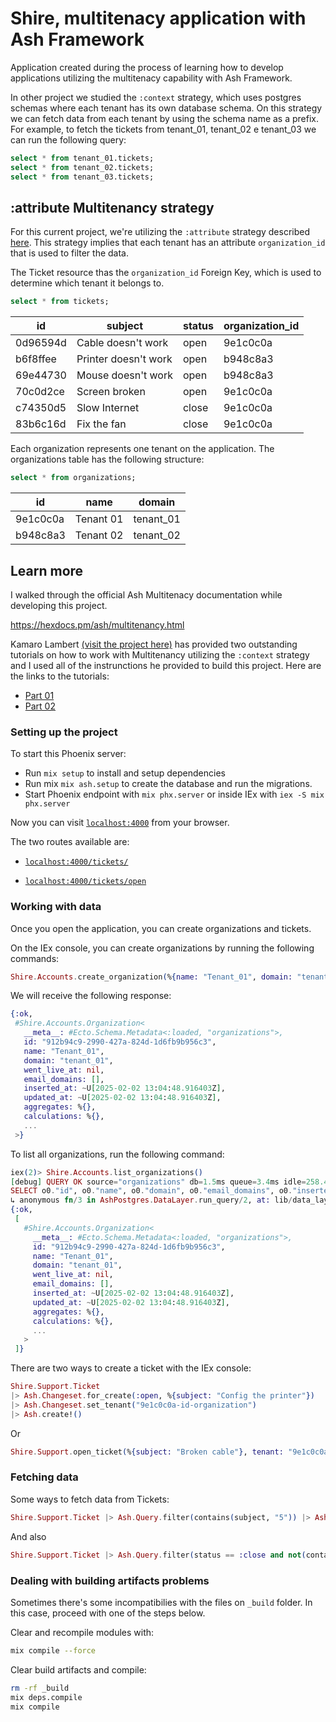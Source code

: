 # Shire, multitenacy application with Ash Framework

Application created during the process of learning how to develop applications utilizing the multitenacy capability with Ash Framework.


In other project we studied the `:context` strategy, which uses postgres schemas where each tenant has its own database schema. On this strategy we can fetch data from each tenant by using the schema name as a prefix. For example, to fetch the tickets from tenant_01, tenant_02 e tenant_03 we can run the following query:

```sql
select * from tenant_01.tickets;
select * from tenant_02.tickets;
select * from tenant_03.tickets;
```

## :attribute Multitenancy strategy

For this current project, we're utilizing the `:attribute` strategy described [here](https://hexdocs.pm/ash/multitenancy.html#attribute-multitenancy).
This strategy implies that each tenant has an attribute `organization_id` that is used to filter the data.

The Ticket resource thas the `organization_id` Foreign Key, which is used to determine which tenant it belongs to.

```sql
select * from tickets;
```

| id         | subject                | status | organization_id |
| ---------- | ---------------------- | ------ | --------------- |
| 0d96594d   | Cable doesn't work     | open   | 9e1c0c0a        |
| b6f8ffee   | Printer doesn't work   | open   | b948c8a3        |
| 69e44730   | Mouse doesn't work     | open   | b948c8a3        |
| 70c0d2ce   | Screen broken          | open   | 9e1c0c0a        |
| c74350d5   | Slow Internet          | close  | 9e1c0c0a        |
| 83b6c16d   | Fix the fan            | close  | 9e1c0c0a        |

Each organization represents one tenant on the application. The organizations table has the following structure:

```sql
select * from organizations;
```

| id         | name      | domain     |
| ---------- | --------- | ---------- |
| 9e1c0c0a   | Tenant 01 | tenant_01  |
| b948c8a3   | Tenant 02 | tenant_02  |



## Learn more
I walked through the official Ash Multitenacy documentation while developing this project.

https://hexdocs.pm/ash/multitenancy.html


Kamaro Lambert [(visit the project here)](https://github.com/kamaroly/helpdesk) has provided two outstanding tutorials on how to work with Multitenancy utilizing the `:context` strategy and I used all of the instrunctions he provided to build this project. Here are the links to the tutorials:

- [Part 01](https://medium.com/@lambert.kamaro/how-to-build-a-saas-using-phoenix-and-ash-framework-1-4-69f3a622470d)
- [Part 02](https://medium.com/@lambert.kamaro/how-to-build-a-saas-using-phoenix-and-ash-framework-2-4-41ccbb8003fe)

### Setting up the project
To start this Phoenix server:

  * Run `mix setup` to install and setup dependencies
  * Run mix `mix ash.setup` to create the database and run the migrations.
  * Start Phoenix endpoint with `mix phx.server` or inside IEx with `iex -S mix phx.server`

Now you can visit [`localhost:4000`](http://localhost:4000) from your browser.

The two routes available are:

  * [`localhost:4000/tickets/`](http://localhost:4000/tickets/)

  * [`localhost:4000/tickets/open`](http://localhost:4000/tickets/open)

### Working with data

Once you open the application, you can create organizations and tickets.

On the IEx console, you can create organizations by running the following commands:

```elixir
Shire.Accounts.create_organization(%{name: "Tenant_01", domain: "tenant_01"})
```

We will receive the following response:

```elixir
{:ok,
 #Shire.Accounts.Organization<
   __meta__: #Ecto.Schema.Metadata<:loaded, "organizations">,
   id: "912b94c9-2990-427a-824d-1d6fb9b956c3",
   name: "Tenant_01",
   domain: "tenant_01",
   went_live_at: nil,
   email_domains: [],
   inserted_at: ~U[2025-02-02 13:04:48.916403Z],
   updated_at: ~U[2025-02-02 13:04:48.916403Z],
   aggregates: %{},
   calculations: %{},
   ...
 >}
 ```

To list all organizations, run the following command:

```elixir
iex(2)> Shire.Accounts.list_organizations()
[debug] QUERY OK source="organizations" db=1.5ms queue=3.4ms idle=258.4ms
SELECT o0."id", o0."name", o0."domain", o0."email_domains", o0."inserted_at", o0."updated_at", o0."went_live_at" FROM "organizations" AS o0 []
↳ anonymous fn/3 in AshPostgres.DataLayer.run_query/2, at: lib/data_layer.ex:785
{:ok,
 [
   #Shire.Accounts.Organization<
     __meta__: #Ecto.Schema.Metadata<:loaded, "organizations">,
     id: "912b94c9-2990-427a-824d-1d6fb9b956c3",
     name: "Tenant_01",
     domain: "tenant_01",
     went_live_at: nil,
     email_domains: [],
     inserted_at: ~U[2025-02-02 13:04:48.916403Z],
     updated_at: ~U[2025-02-02 13:04:48.916403Z],
     aggregates: %{},
     calculations: %{},
     ...
   >
 ]}
```

There are two ways to create a ticket with the IEx console:


```elixir
Shire.Support.Ticket
|> Ash.Changeset.for_create(:open, %{subject: "Config the printer"})
|> Ash.Changeset.set_tenant("9e1c0c0a-id-organization")
|> Ash.create!()
```

Or
```elixir
Shire.Support.open_ticket(%{subject: "Broken cable"}, tenant: "9e1c0c0a-id-organization")
```

### Fetching data

Some ways to fetch data from Tickets:

```elixir
Shire.Support.Ticket |> Ash.Query.filter(contains(subject, "5")) |> Ash.read!(tenant: "6b44e248-2011-465c-b52e-bf94c7baa950")
```

And also

```elixir
Shire.Support.Ticket |> Ash.Query.filter(status == :close and not(contains(subject, "5"))) |> Ash.read!(tenant: "6b44e248-2011-465c-b52e-bf94c7baa950")
```

### Dealing with building artifacts problems

Sometimes there's some incompatibilies with the files on `_build` folder. In this case, proceed with one of the steps below.

Clear and recompile modules with:

```bash
mix compile --force
```

Clear build artifacts and compile:

```bash
rm -rf _build
mix deps.compile
mix compile
```
